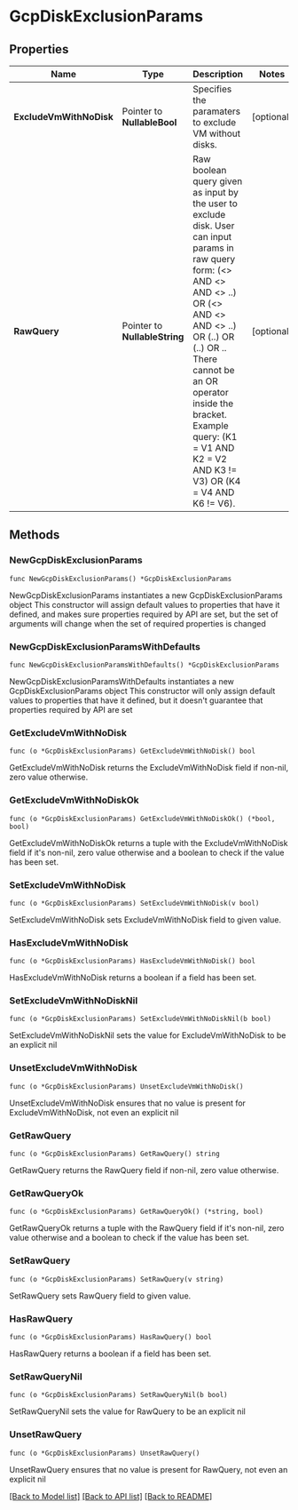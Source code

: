# GcpDiskExclusionParams

## Properties

Name | Type | Description | Notes
------------ | ------------- | ------------- | -------------
**ExcludeVmWithNoDisk** | Pointer to **NullableBool** | Specifies the paramaters to exclude VM without disks. | [optional] 
**RawQuery** | Pointer to **NullableString** | Raw boolean query given as input by the user to exclude disk. User can input params in raw query form: (&lt;&gt; AND &lt;&gt; AND &lt;&gt; ..) OR (&lt;&gt; AND &lt;&gt; AND &lt;&gt; ..) OR (..) OR (..) OR .. There cannot be an OR operator inside the bracket. Example query: (K1 &#x3D; V1 AND K2 &#x3D; V2 AND K3 !&#x3D; V3) OR (K4 &#x3D; V4 AND K6 !&#x3D; V6). | [optional] 

## Methods

### NewGcpDiskExclusionParams

`func NewGcpDiskExclusionParams() *GcpDiskExclusionParams`

NewGcpDiskExclusionParams instantiates a new GcpDiskExclusionParams object
This constructor will assign default values to properties that have it defined,
and makes sure properties required by API are set, but the set of arguments
will change when the set of required properties is changed

### NewGcpDiskExclusionParamsWithDefaults

`func NewGcpDiskExclusionParamsWithDefaults() *GcpDiskExclusionParams`

NewGcpDiskExclusionParamsWithDefaults instantiates a new GcpDiskExclusionParams object
This constructor will only assign default values to properties that have it defined,
but it doesn't guarantee that properties required by API are set

### GetExcludeVmWithNoDisk

`func (o *GcpDiskExclusionParams) GetExcludeVmWithNoDisk() bool`

GetExcludeVmWithNoDisk returns the ExcludeVmWithNoDisk field if non-nil, zero value otherwise.

### GetExcludeVmWithNoDiskOk

`func (o *GcpDiskExclusionParams) GetExcludeVmWithNoDiskOk() (*bool, bool)`

GetExcludeVmWithNoDiskOk returns a tuple with the ExcludeVmWithNoDisk field if it's non-nil, zero value otherwise
and a boolean to check if the value has been set.

### SetExcludeVmWithNoDisk

`func (o *GcpDiskExclusionParams) SetExcludeVmWithNoDisk(v bool)`

SetExcludeVmWithNoDisk sets ExcludeVmWithNoDisk field to given value.

### HasExcludeVmWithNoDisk

`func (o *GcpDiskExclusionParams) HasExcludeVmWithNoDisk() bool`

HasExcludeVmWithNoDisk returns a boolean if a field has been set.

### SetExcludeVmWithNoDiskNil

`func (o *GcpDiskExclusionParams) SetExcludeVmWithNoDiskNil(b bool)`

 SetExcludeVmWithNoDiskNil sets the value for ExcludeVmWithNoDisk to be an explicit nil

### UnsetExcludeVmWithNoDisk
`func (o *GcpDiskExclusionParams) UnsetExcludeVmWithNoDisk()`

UnsetExcludeVmWithNoDisk ensures that no value is present for ExcludeVmWithNoDisk, not even an explicit nil
### GetRawQuery

`func (o *GcpDiskExclusionParams) GetRawQuery() string`

GetRawQuery returns the RawQuery field if non-nil, zero value otherwise.

### GetRawQueryOk

`func (o *GcpDiskExclusionParams) GetRawQueryOk() (*string, bool)`

GetRawQueryOk returns a tuple with the RawQuery field if it's non-nil, zero value otherwise
and a boolean to check if the value has been set.

### SetRawQuery

`func (o *GcpDiskExclusionParams) SetRawQuery(v string)`

SetRawQuery sets RawQuery field to given value.

### HasRawQuery

`func (o *GcpDiskExclusionParams) HasRawQuery() bool`

HasRawQuery returns a boolean if a field has been set.

### SetRawQueryNil

`func (o *GcpDiskExclusionParams) SetRawQueryNil(b bool)`

 SetRawQueryNil sets the value for RawQuery to be an explicit nil

### UnsetRawQuery
`func (o *GcpDiskExclusionParams) UnsetRawQuery()`

UnsetRawQuery ensures that no value is present for RawQuery, not even an explicit nil

[[Back to Model list]](../README.md#documentation-for-models) [[Back to API list]](../README.md#documentation-for-api-endpoints) [[Back to README]](../README.md)


